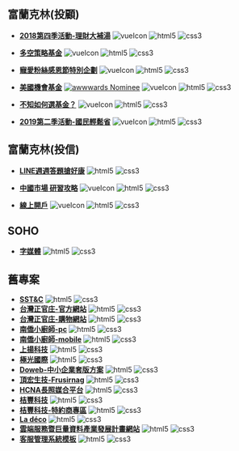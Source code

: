 [vueIcon]: https://img.shields.io/badge/vue.js-v2.x-green
[html5]: https://img.shields.io/badge/HTML5-e44d27
[css3]: https://img.shields.io/badge/CSS3-036db5

## 富蘭克林(投顧)
+ **[2018第四季活動-理財大補湯]** 
![vueIcon][vueIcon] ![html5][html5] ![css3][css3]

+ **[多空策略基金]** 
![vueIcon][vueIcon] ![html5][html5] ![css3][css3]

+ **[寵愛粉絲感恩節特別企劃]** 
![vueIcon][vueIcon] ![html5][html5] ![css3][css3]

+ **[美國機會基金]** 
[![awwwards Nominee](https://img.shields.io/badge/awwwards.-Nominee-5abdb2)](https://reurl.cc/OLAe3) ![vueIcon][vueIcon] ![html5][html5] ![css3][css3]

+ **[不知如何選基金？]** 
![vueIcon][vueIcon] ![html5][html5] ![css3][css3]

+ **[2019第二季活動-國民輕鬆省]** 
![vueIcon][vueIcon] ![html5][html5] ![css3][css3]

[2018第四季活動-理財大補湯]:https://kevin262666.github.io/franklin/C2018_10_Q4/
[多空策略基金]:https://kevin262666.github.io/franklin/C2018_10_Q4_1641/
[寵愛粉絲感恩節特別企劃]:https://kevin262666.github.io/franklin/C2018_11_thanksgiving/
[美國機會基金]:https://kevin262666.github.io/franklin/C2018_12_Q4_0799/ "Awwwards Nominee"
[不知如何選基金？]:https://kevin262666.github.io/franklin/C2019_01_howToChoose/
[2019第二季活動-國民輕鬆省]:https://kevin262666.github.io/franklin/C2019_04_Q2/



## 富蘭克林(投信)
+ **[LINE週週答題搶好康]** 
![html5][html5] ![css3][css3]

+ **[中國市場 研習攻略]** 
![vueIcon][vueIcon] ![html5][html5] ![css3][css3]

+ **[線上開戶]** 
![vueIcon][vueIcon] ![html5][html5] ![css3][css3]

[LINE週週答題搶好康]:https://kevin262666.github.io/ftft/180806-line/
[中國市場 研習攻略]:https://kevin262666.github.io/ftft/C2018_11_raiders/
[線上開戶]:https://kevin262666.github.io/ftft/onlineAccountOpen/



## SOHO
+ **[字媒體]** ![html5][html5] ![css3][css3]

[字媒體]:https://kevin262666.github.io/soho/zimedia/

## 舊專案
+ **[SST&C]** ![html5][html5] ![css3][css3]
+ **[台灣正官庄-官方網站]** ![html5][html5] ![css3][css3]
+ **[台灣正官庄-購物網站]** ![html5][html5] ![css3][css3]
+ **[南僑小廚師-pc]** ![html5][html5] ![css3][css3]
+ **[南僑小廚師-mobile]** ![html5][html5] ![css3][css3]
+ **[上揚科技]** ![html5][html5] ![css3][css3]
+ **[極光國際]** ![html5][html5] ![css3][css3]
+ **[Doweb-中小企業套版方案]** ![html5][html5] ![css3][css3]
+ **[頂宏生技-Frusirnag]** ![html5][html5] ![css3][css3]
+ **[HCNA長照媒合平台]** ![html5][html5] ![css3][css3]
+ **[桔豐科技]** ![html5][html5] ![css3][css3]
+ **[桔豐科技-特約商專區]** ![html5][html5] ![css3][css3]
+ **[La déco]** ![html5][html5] ![css3][css3]
+ **[雲端服務暨巨量資料產業發展計畫網站]** ![html5][html5] ![css3][css3]
+ **[客服管理系統模板]** ![html5][html5] ![css3][css3]

[SST&C]:https://kevin262666.github.io/geneinfo/sstAndC/
[台灣正官庄-官方網站]:https://kevin262666.github.io/geneinfo/kgc/
[台灣正官庄-購物網站]:https://kevin262666.github.io/geneinfo/kgcShop/
[南僑小廚師-pc]:https://kevin262666.github.io/geneinfo/littlecook_pc/index/
[南僑小廚師-mobile]:https://kevin262666.github.io/geneinfo/littlecook_mobile/
[上揚科技]:https://kevin262666.github.io/geneinfo/cyberMotions/
[極光國際]:https://kevin262666.github.io/geneinfo/chikuang/
[Doweb-中小企業套版方案]:https://kevin262666.github.io/geneinfo/doweb/
[頂宏生技-Frusirnag]:https://kevin262666.github.io/geneinfo/frusirnag/
[HCNA長照媒合平台]:https://kevin262666.github.io/geneinfo/hcna/
[桔豐科技]:https://kevin262666.github.io/geneinfo/jetfiTech/
[桔豐科技-特約商專區]:https://kevin262666.github.io/geneinfo/jetfiTech_btob/
[La déco]:https://kevin262666.github.io/geneinfo/ladeco/
[雲端服務暨巨量資料產業發展計畫網站]:https://kevin262666.github.io/geneinfo/cloud/
[客服管理系統模板]:https://kevin262666.github.io/geneinfo/cms/
